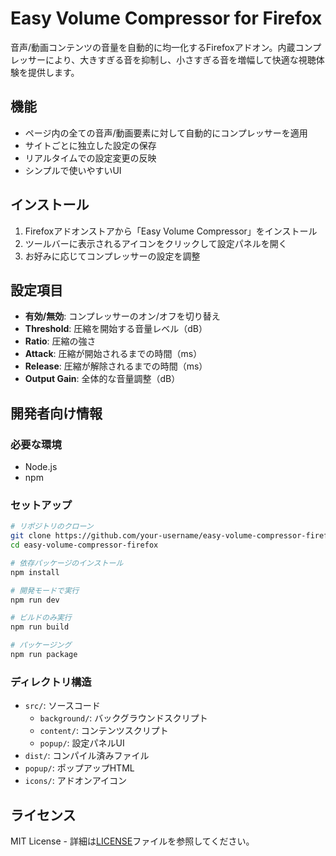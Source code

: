 # Easy Volume Compressor for Firefox

音声/動画コンテンツの音量を自動的に均一化するFirefoxアドオン。内蔵コンプレッサーにより、大きすぎる音を抑制し、小さすぎる音を増幅して快適な視聴体験を提供します。

## 機能

- ページ内の全ての音声/動画要素に対して自動的にコンプレッサーを適用
- サイトごとに独立した設定の保存
- リアルタイムでの設定変更の反映
- シンプルで使いやすいUI

## インストール

1. Firefoxアドオンストアから「Easy Volume Compressor」をインストール
2. ツールバーに表示されるアイコンをクリックして設定パネルを開く
3. お好みに応じてコンプレッサーの設定を調整

## 設定項目

- **有効/無効**: コンプレッサーのオン/オフを切り替え
- **Threshold**: 圧縮を開始する音量レベル（dB）
- **Ratio**: 圧縮の強さ
- **Attack**: 圧縮が開始されるまでの時間（ms）
- **Release**: 圧縮が解除されるまでの時間（ms）
- **Output Gain**: 全体的な音量調整（dB）

## 開発者向け情報

### 必要な環境
- Node.js
- npm

### セットアップ

```bash
# リポジトリのクローン
git clone https://github.com/your-username/easy-volume-compressor-firefox.git
cd easy-volume-compressor-firefox

# 依存パッケージのインストール
npm install

# 開発モードで実行
npm run dev

# ビルドのみ実行
npm run build

# パッケージング
npm run package
```

### ディレクトリ構造

- `src/`: ソースコード
  - `background/`: バックグラウンドスクリプト
  - `content/`: コンテンツスクリプト
  - `popup/`: 設定パネルUI
- `dist/`: コンパイル済みファイル
- `popup/`: ポップアップHTML
- `icons/`: アドオンアイコン

## ライセンス

MIT License - 詳細は[LICENSE](LICENSE)ファイルを参照してください。
